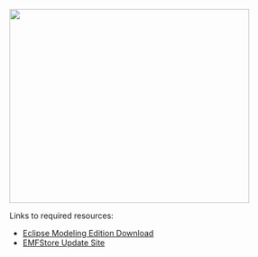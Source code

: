 <a href='http://www.youtube.com/watch?feature=player_embedded&v=LZX7kaArN1s' target='_blank'><img src='http://img.youtube.com/vi/LZX7kaArN1s/0.jpg' width='425' height=344 /></a>

Links to required resources:
  * [Eclipse Modeling Edition Download](http://phoenix.eclipse.org/packages/)
  * [EMFStore Update Site](EMFStoreDownloads.md)